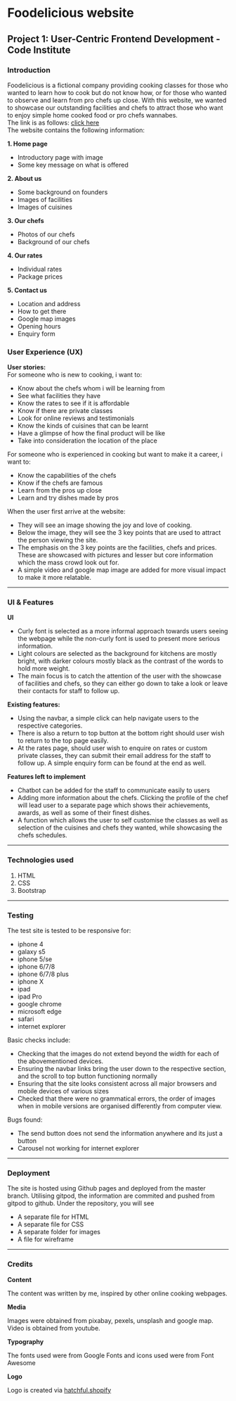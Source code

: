 # Foodelicious website
## Project 1: User-Centric Frontend Development - Code Institute
### **Introduction**
Foodelicious is a fictional company providing cooking classes for those who wanted to learn how to cook but do not know how, or for those who wanted to observe and learn from pro chefs up close. With this website, we wanted to showcase our outstanding facilities and chefs to attract those who want to enjoy simple home cooked food or pro chefs wannabes.  
The link is as follows: [click here](https://blitzace90.github.io/newtotech/)  
The website contains the following information:

**1. Home page**  
- Introductory page with image
- Some key message on what is offered  

**2. About us**
- Some background on founders
- Images of facilities
- Images of cuisines  

**3. Our chefs**
- Photos of our chefs
- Background of our chefs
  
**4. Our rates**
- Individual rates
- Package prices

**5. Contact us**
- Location and address
- How to get there
- Google map images
- Opening hours
- Enquiry form

### **User Experience (UX)**

**User stories:**  
For someone who is new to cooking, i want to:  
- Know about the chefs whom i will be learning from
- See what facilities they have
- Know the rates to see if it is affordable
- Know if there are private classes
- Look for online reviews and testimonials
- Know the kinds of cuisines that can be learnt
- Have a glimpse of how the final product will be like
- Take into consideration the location of the place

For someone who is experienced in cooking but want to make it a career, i want to:
- Know the capabilities of the chefs
- Know if the chefs are famous
- Learn from the pros up close
- Learn and try dishes made by pros

When the user first arrive at the website:
- They will see an image showing the joy and love of cooking.
- Below the image, they will see the 3 key points that are used to attract the person viewing the site. 
- The emphasis on the 3 key points are the facilities, chefs and prices. These are showcased with pictures and lesser but core information which the mass crowd look out for.
- A simple video and google map image are added for more visual impact to make it more relatable. 

***

### **UI & Features**

**UI**
- Curly font is selected as a more informal approach towards users seeing the webpage while the non-curly font is used to present more serious information.
- Light colours are selected as the background for kitchens are mostly bright, with darker colours mostly black as the contrast of the words to hold more weight.
- The main focus is to catch the attention of the user with the showcase of facilities and chefs, so they can either go down to take a look or leave their contacts for staff to follow up.

**Existing features:**  
- Using the navbar, a simple click can help navigate users to the respective categories. 
- There is also a return to top button at the bottom right should user wish to return to the top page easily.
- At the rates page, should user wish to enquire on rates or custom private classes, they can submit their email address for the staff to follow up. A simple enquiry form can be found at the end as well. 

**Features left to implement**
- Chatbot can be added for the staff to communicate easily to users
- Adding more information about the chefs. Clicking the profile of the chef will lead user to a separate page which shows their achievements, awards, as well as some of their finest dishes. 
- A function which allows the user to self customise the classes as well as selection of the cuisines and chefs they wanted, while showcasing the chefs schedules.

***

### **Technologies used**
1. HTML
2. CSS
3. Bootstrap 

***

### **Testing**
The test site is tested to be responsive for:
- iphone 4
- galaxy s5
- iphone 5/se
- iphone 6/7/8
- iphone 6/7/8 plus
- iphone X
- ipad
- ipad Pro
- google chrome 
- microsoft edge
- safari
- internet explorer

Basic checks include:

- Checking that the images do not extend beyond the width for each of the abovementioned devices.
- Ensuring the navbar links bring the user down to the respective section, and the scroll to top button functioning normally
- Ensuring that the site looks consistent across all major browsers and mobile devices of various sizes 
- Checked that there were no grammatical errors, the order of images when in mobile versions are organised differently from computer view. 

Bugs found:
- The send button does not send the information anywhere and its just a button
- Carousel not working for internet explorer

***

### **Deployment**

The site is hosted using Github pages and deployed from the master branch. Utilising gitpod, the information are commited and pushed from gitpod to github. Under the repository, you will see
- A separate file for HTML
- A separate file for CSS 
- A separate folder for images
- A file for wireframe

***

### **Credits**

**Content**

The content was written by me, inspired by other online cooking webpages.

**Media**

Images were obtained from pixabay, pexels, unsplash and google map. Video is obtained from youtube.

**Typography**

The fonts used were from Google Fonts and icons used were from Font Awesome

**Logo**

Logo is created via [hatchful.shopify](https://hatchful.shopify.com/)





